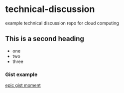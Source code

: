 # technical-discussion
example technical discussion repo for cloud computing

## This is a second heading

* one
* two
* three

### Gist example

[epic gist moment](https://gist.github.com/gturns1/13052fd0c331510f459e0f7b255ead79)
